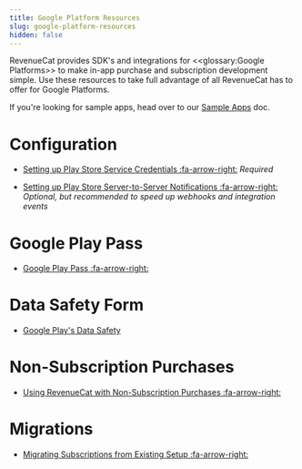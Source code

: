 ```yaml
---
title: Google Platform Resources
slug: google-platform-resources
hidden: false
---
```

RevenueCat provides SDK's and integrations for <<glossary:Google Platforms>> to make in-app purchase and subscription development simple. Use these resources to take full advantage of all RevenueCat has to offer for Google Platforms.

If you're looking for sample apps, head over to our [Sample Apps](doc:sample-apps) doc.

# Configuration

- [Setting up Play Store Service Credentials :fa-arrow-right:](doc:creating-play-service-credentials) 
  *Required*

- [Setting up Play Store Server-to-Server Notifications :fa-arrow-right:](doc:google-server-notifications) 
  *Optional, but recommended to speed up webhooks and integration events*

# Google Play Pass
- [Google Play Pass :fa-arrow-right:](doc:google-play-pass)

# Data Safety Form
- [Google Play's Data Safety](doc:google-plays-data-safety)

# Non-Subscription Purchases
- [Using RevenueCat with Non-Subscription Purchases :fa-arrow-right:](doc:non-subscriptions)

# Migrations
- [Migrating Subscriptions from Existing Setup :fa-arrow-right:](doc:migrating-existing-subscriptions)
